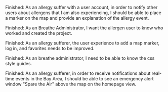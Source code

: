 Finished: As an allergy suffer with a user account, in order to notify other users about allergens that I am also experiencing, I should be able to place a marker on the map and provide an explanation of the allergy event. 

Finished: As an Breathe Administrator, I want the allergen user to know who worked and created the project. 

Finished: As an allergy sufferer, the user experience to add a map marker, log in, and favorites needs to be improved. 

Finished: As an breathe administrator, I need to be able to know the css style guides. 

Finished: As an allergy sufferer, in order to receive notifications about real-time events in the Bay Area, I should be able to see an emergency alert window "Spare the Air" above the map on the homepage view.

